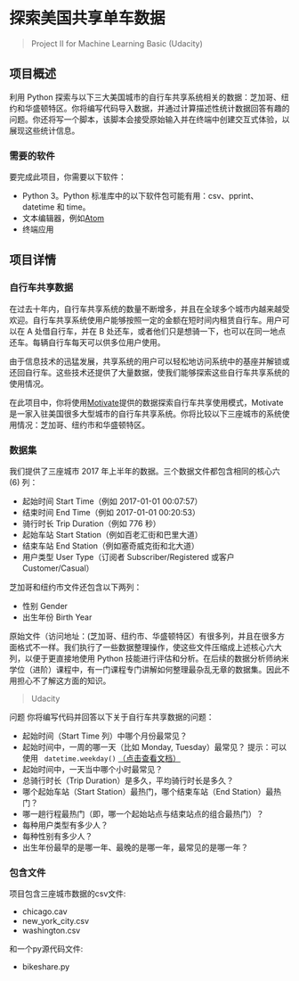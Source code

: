 # 探索美国共享单车数据
>Project II for Machine Learning  Basic (Udacity)

## 项目概述
利用 Python 探索与以下三大美国城市的自行车共享系统相关的数据：芝加哥、纽约和华盛顿特区。你将编写代码导入数据，并通过计算描述性统计数据回答有趣的问题。你还将写一个脚本，该脚本会接受原始输入并在终端中创建交互式体验，以展现这些统计信息。

### 需要的软件
要完成此项目，你需要以下软件：
* Python 3。Python 标准库中的以下软件包可能有用：csv、pprint、datetime 和 time。
* 文本编辑器，例如[Atom](https://atom.io/)
* 终端应用

## 项目详情
### 自行车共享数据
在过去十年内，自行车共享系统的数量不断增多，并且在全球多个城市内越来越受欢迎。自行车共享系统使用户能够按照一定的金额在短时间内租赁自行车。用户可以在 A 处借自行车，并在 B 处还车，或者他们只是想骑一下，也可以在同一地点还车。每辆自行车每天可以供多位用户使用。

由于信息技术的迅猛发展，共享系统的用户可以轻松地访问系统中的基座并解锁或还回自行车。这些技术还提供了大量数据，使我们能够探索这些自行车共享系统的使用情况。

在此项目中，你将使用[Motivate](https://www.motivateco.com/)提供的数据探索自行车共享使用模式，Motivate 是一家入驻美国很多大型城市的自行车共享系统。你将比较以下三座城市的系统使用情况：芝加哥、纽约市和华盛顿特区。

### 数据集
我们提供了三座城市 2017 年上半年的数据。三个数据文件都包含相同的核心六 (6) 列：

* 起始时间 Start Time（例如 2017-01-01 00:07:57）
* 结束时间 End Time（例如 2017-01-01 00:20:53）
* 骑行时长 Trip Duration（例如 776 秒）
* 起始车站 Start Station（例如百老汇街和巴里大道）
* 结束车站 End Station（例如塞奇威克街和北大道）
* 用户类型 User Type（订阅者 Subscriber/Registered 或客户Customer/Casual）

芝加哥和纽约市文件还包含以下两列：

* 性别 Gender
* 出生年份 Birth Year

原始文件（访问地址：(芝加哥、纽约市、华盛顿特区）有很多列，并且在很多方面格式不一样。我们执行了一些数据整理操作，使这些文件压缩成上述核心六大列，以便于更直接地使用 Python 技能进行评估和分析。在后续的数据分析师纳米学位（进阶）课程中，有一门课程专门讲解如何整理最杂乱无章的数据集。因此不用担心不了解这方面的知识。
>Udacity

问题
你将编写代码并回答以下关于自行车共享数据的问题：

* 起始时间（Start Time 列）中哪个月份最常见？
* 起始时间中，一周的哪一天（比如 Monday, Tuesday）最常见？ 提示：可以使用 ` datetime.weekday()` [（点击查看文档）](https://docs.python.org/3/library/datetime.html#datetime.date.weekday)
* 起始时间中，一天当中哪个小时最常见？
* 总骑行时长（Trip Duration）是多久，平均骑行时长是多久？
* 哪个起始车站（Start Station）最热门，哪个结束车站（End Station）最热门？
* 哪一趟行程最热门（即，哪一个起始站点与结束站点的组合最热门）？
* 每种用户类型有多少人？
* 每种性别有多少人？
* 出生年份最早的是哪一年、最晚的是哪一年，最常见的是哪一年？
### 包含文件

项目包含三座城市数据的csv文件:
* chicago.cav
* new_york_city.csv
* washington.csv

和一个py源代码文件:
* bikeshare.py
